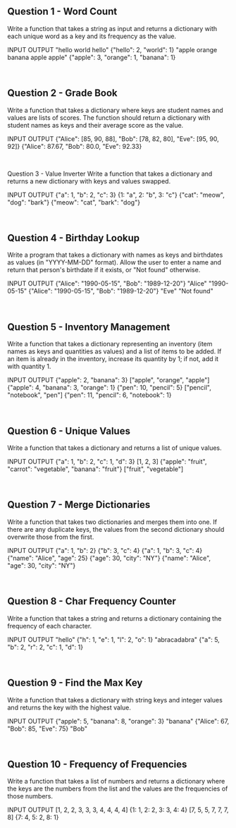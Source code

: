 ## Question 1 - Word Count
Write a function that takes a string as input and returns a dictionary with each unique word as a key and its frequency as the value.

INPUT	OUTPUT
"hello world hello"	{"hello": 2, "world": 1}
"apple orange banana apple apple"	{"apple": 3, "orange": 1, "banana": 1}

<br>

## Question 2 - Grade Book
Write a function that takes a dictionary where keys are student names and values are lists of scores. The function should return a dictionary with student names as keys and their average score as the value.

INPUT	OUTPUT
{"Alice": [85, 90, 88], "Bob": [78, 82, 80], "Eve": [95, 90, 92]}	{"Alice": 87.67, "Bob": 80.0, "Eve": 92.33}

<br>

Question 3 - Value Inverter
Write a function that takes a dictionary and returns a new dictionary with keys and values swapped.

INPUT	OUTPUT
{"a": 1, "b": 2, "c": 3}	{1: "a", 2: "b", 3: "c"}
{"cat": "meow", "dog": "bark"}	{"meow": "cat", "bark": "dog"}

<br>

## Question 4 - Birthday Lookup
Write a program that takes a dictionary with names as keys and birthdates as values (in "YYYY-MM-DD" format). Allow the user to enter a name and return that person's birthdate if it exists, or "Not found" otherwise.

INPUT	OUTPUT
{"Alice": "1990-05-15", "Bob": "1989-12-20"}
"Alice"	"1990-05-15"
{"Alice": "1990-05-15", "Bob": "1989-12-20"}
"Eve"	"Not found"

<br>

## Question 5 - Inventory Management
Write a function that takes a dictionary representing an inventory (item names as keys and quantities as values) and a list of items to be added. If an item is already in the inventory, increase its quantity by 1; if not, add it with quantity 1.

INPUT	OUTPUT
{"apple": 2, "banana": 3}
["apple", "orange", "apple"]	{"apple": 4, "banana": 3, "orange": 1}
{"pen": 10, "pencil": 5}
["pencil", "notebook", "pen"]	{"pen": 11, "pencil": 6, "notebook": 1}

<br>

## Question 6 - Unique Values
Write a function that takes a dictionary and returns a list of unique values.

INPUT	OUTPUT
{"a": 1, "b": 2, "c": 1, "d": 3}	[1, 2, 3]
{"apple": "fruit", "carrot": "vegetable", "banana": "fruit"}	["fruit", "vegetable"]

<br>

## Question 7 - Merge Dictionaries
Write a function that takes two dictionaries and merges them into one. If there are any duplicate keys, the values from the second dictionary should overwrite those from the first.

INPUT	OUTPUT
{"a": 1, "b": 2}
{"b": 3, "c": 4}	{"a": 1, "b": 3, "c": 4}
{"name": "Alice", "age": 25}
{"age": 30, "city": "NY"}	{"name": "Alice", "age": 30, "city": "NY"}

<br>

## Question 8 - Char Frequency Counter
Write a function that takes a string and returns a dictionary containing the frequency of each character.

INPUT	OUTPUT
"hello"	{"h": 1, "e": 1, "l": 2, "o": 1}
"abracadabra"	{"a": 5, "b": 2, "r": 2, "c": 1, "d": 1}

<br>

## Question 9 - Find the Max Key
Write a function that takes a dictionary with string keys and integer values and returns the key with the highest value.

INPUT	OUTPUT
{"apple": 5, "banana": 8, "orange": 3}	"banana"
{"Alice": 67, "Bob": 85, "Eve": 75}	"Bob"

<br>

## Question 10 - Frequency of Frequencies
Write a function that takes a list of numbers and returns a dictionary where the keys are the numbers from the list and the values are the frequencies of those numbers.

INPUT	OUTPUT
[1, 2, 2, 3, 3, 3, 4, 4, 4, 4]	{1: 1, 2: 2, 3: 3, 4: 4}
[7, 5, 5, 7, 7, 7, 8]	{7: 4, 5: 2, 8: 1}
